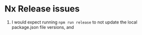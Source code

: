 # Nx Release issues

1. I would expect running `npm run release` to not update the local package.json file versions, and 